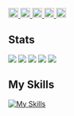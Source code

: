 <p align="left">
  <a href="https://github.com/atamu2463">
    <img height="20" src="https://komarev.com/ghpvc/?username=atamu2463" />
  </a>
  <a href="https://github.com/atamu2463">
    <img height="20" src="https://img.shields.io/github/followers/atamu2463?label=follow&logo=github&style=flat" />
  </a>
  <a href="http://qiita.com/atamu2463">
    <img height="20" src="https://qiita-badge.apiapi.app/s/atamu2463/posts.svg" />
  </a>
  <a href="http://qiita.com/atamu2463">
    <img height="20" src="https://qiita-badge.apiapi.app/s/atamu2463/contributions.svg" />
  </a>
  <a href="https://zenn.dev/atamu2463">
    <img height="20" src="https://badgen.org/img/zenn/atamu2463/articles?style=plastic" />
  </a>
</p>

<a width=50 height=50>

## Stats
![](http://github-profile-summary-cards.vercel.app/api/cards/profile-details?username=atamu2463&theme=gruvbox)
![](http://github-profile-summary-cards.vercel.app/api/cards/repos-per-language?username=atamu2463&theme=gruvbox)
![](http://github-profile-summary-cards.vercel.app/api/cards/most-commit-language?username=atamu2463&theme=gruvbox)
![](http://github-profile-summary-cards.vercel.app/api/cards/stats?username=atamu2463&theme=gruvbox)
![](http://github-profile-summary-cards.vercel.app/api/cards/productive-time?username=atamu2463&theme=gruvbox&utcOffset=9)
 
 </a>

## My Skills
[![My Skills](https://skillicons.dev/icons?i=discord,github,ts,js,react,next,go,python,vscode)](https://skillicons.dev)
